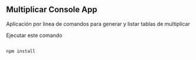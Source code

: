 ## Multiplicar Console App

Aplicación por linea de comandos para generar y listar tablas de multiplicar

Ejecutar este comando

```

npm install
```


